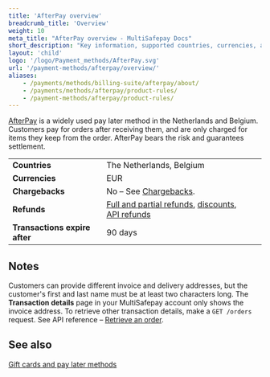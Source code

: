 ```yaml
---
title: 'AfterPay overview'
breadcrumb_title: 'Overview'
weight: 10
meta_title: "AfterPay overview - MultiSafepay Docs"
short_description: "Key information, supported countries, currencies, and features"
layout: 'child'
logo: '/logo/Payment_methods/AfterPay.svg'
url: '/payment-methods/afterpay/overview/'
aliases:
    - /payments/methods/billing-suite/afterpay/about/
    - /payments/methods/afterpay/product-rules/
    - /payment-methods/afterpay/product-rules/
---
```

[AfterPay](https://www.afterpay.nl/en/) is a widely used pay later method in the Netherlands and Belgium. Customers pay for orders after receiving them, and are only charged for items they keep from the order. AfterPay bears the risk and guarantees settlement.
 
|   |   |   |
|---|---|---|
| **Countries**  | The Netherlands, Belgium  | 
| **Currencies**  | EUR  | 
| **Chargebacks**  | No – See [Chargebacks](/payments/chargebacks/). | 
| **Refunds** | [Full and partial refunds](/refunds/full-partial/), [discounts](/refunds/discounts/), [API refunds](/refunds/pay-later/) |
| **Transactions expire after** | 90 days |

## Notes

Customers can provide different invoice and delivery addresses, but the customer's first and last name must be at least two characters long. The **Transaction details** page in your MultiSafepay account only shows the invoice address. To retrieve other transaction details, make a `GET /orders` request. See API reference – [Retrieve an order](/api/#get-order-details). 

## See also

[Gift cards and pay later methods](/payment-methods/gift-cards/pay-later-methods/)







